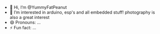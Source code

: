 - 👋 Hi, I’m @YummyFatPeanut
- 👀 I’m interested in arduino, esp's and all embedded stuff! photography is also a great interest
- 😄 Pronouns: ...
- ⚡ Fun fact: ...

<!---
YummyFatPeanut/YummyFatPeanut is a ✨ special ✨ repository because its `README.md` (this file) appears on your GitHub profile.
You can click the Preview link to take a look at your changes.
--->
